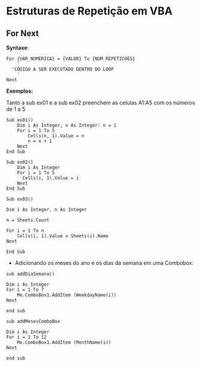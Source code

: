 # Estruturas de Repetição em VBA

## For Next

**Syntaxe**:

```visual-basic
For {VAR_NUMERICA} = {VALOR} To {NUM_REPETICOES}
	'
  'CÓDIGO A SER EXECUTADO DENTRO DO LOOP
	'
Next
```

**Exemplos:**

Tanto a sub ex01 e a sub ex02 preenchem as celulas A1:A5 com os números de 1 a 5

```visual-basic
Sub ex01()
    Dim i As Integer, n As Integer: n = 1
    For i = 1 To 5
        Cells(n, 1).Value = n
        n = n + 1
    Next
End Sub
```

```visual-basic
Sub ex02()
    Dim i As Integer
    For i = 1 To 5
      Cells(i, 1).Value = i
    Next
End Sub
```

```visual-basic
Sub ex03()

Dim i As Integer, n As Integer

n = Sheets.Count

For i = 1 To n
    Cells(i, 1).Value = Sheets(i).Name
Next

End Sub
```

- Adicionando os meses do ano e os dias da semana em uma Combobox:

```visual-basic
sub addDiaSemana()

Dim i As Integer
For i = 1 To 7
    Me.ComboBox1.AddItem (WeekdayName(i))
Next

end sub
```

```visual-basic
sub addMesesComboBox

Dim i As Integer
For i = 1 To 12
    Me.ComboBox1.AddItem (MonthName(i))
Next

end sub
```